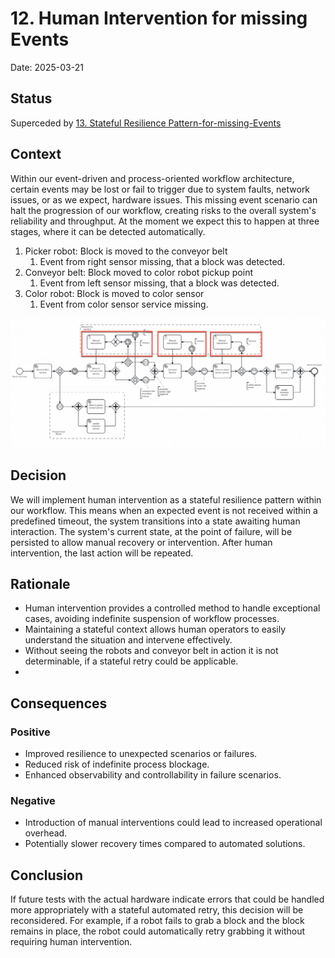 # 12. Human Intervention for missing Events

Date: 2025-03-21

## Status

Superceded by [13. Stateful Resilience Pattern-for-missing-Events](0013-stateful-resilience-pattern-for-missing-events)

## Context

Within our event-driven and process-oriented workflow architecture, certain events may be lost or fail to trigger due to system faults, network issues, or as we expect, hardware issues. 
This missing event scenario can halt the progression of our workflow, creating risks to the overall system's reliability and throughput. 
At the moment we expect this to happen at three stages, where it can be detected automatically.
1. Picker robot: Block is moved to the conveyor belt
   1. Event from right sensor missing, that a block was detected.
2. Conveyor belt: Block moved to color robot pickup point
   1. Event from left sensor missing, that a block was detected.
3. Color robot: Block is moved to color sensor
   1. Event from color sensor service missing.

![img.png](imges/img.png)


## Decision

We will implement human intervention as a stateful resilience pattern within our workflow. This means when an expected event is not received within a predefined timeout, the system transitions into a state awaiting human interaction. 
The system's current state, at the point of failure, will be persisted to allow manual recovery or intervention. After human intervention, the last action will be repeated.


## Rationale

- Human intervention provides a controlled method to handle exceptional cases, avoiding indefinite suspension of workflow processes.
- Maintaining a stateful context allows human operators to easily understand the situation and intervene effectively.
- Without seeing the robots and conveyor belt in action it is not determinable, if a stateful retry could be applicable.
- 


## Consequences

### Positive

- Improved resilience to unexpected scenarios or failures.
- Reduced risk of indefinite process blockage.
- Enhanced observability and controllability in failure scenarios.

### Negative

- Introduction of manual interventions could lead to increased operational overhead.
- Potentially slower recovery times compared to automated solutions.

## Conclusion

If future tests with the actual hardware indicate errors that could be handled more appropriately with a stateful automated retry, this decision will be reconsidered. 
For example, if a robot fails to grab a block and the block remains in place, the robot could automatically retry grabbing it without requiring human intervention.
